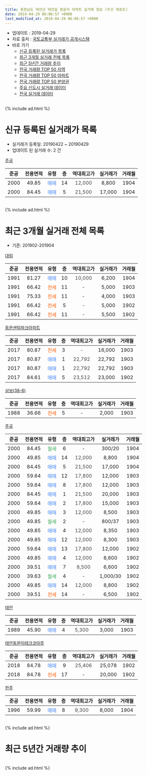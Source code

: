 ```yaml
---
title: 충청남도 태안군 태안읍 동문리 아파트 실거래 정보 (주간 레포트)
date: 2019-04-29 06:06:57 +0900
last_modified_at: 2019-04-29 06:06:57 +0900
---
```


* 업데이트 : 2019-04-29
* 자료 출처 : [국토교통부 실거래가 공개시스템](http://rt.molit.go.kr)
* 바로 가기
    * [신규 등록된 실거래가 목록](#신규-등록된-실거래가-목록)
    * [최근 3개월 실거래 전체 목록](#최근-3개월-실거래-전체-목록)
    * [최근 5년간 거래량 추이](#최근-5년간-거래량-추이)
    * [전국 거래량 TOP 50 지역](https://inasie.github.io/apt-trade-info/최근-3개월-전국에서-가장-거래가-많이-발생한-지역)
    * [전국 거래량 TOP 50 아파트](https://inasie.github.io/apt-trade-info/최근-3개월-전국에서-가장-거래가-많이-발생한-아파트)
    * [전국 거래량 TOP 50 분양권](https://inasie.github.io/apt-trade-info/최근-3개월-전국에서-가장-거래가-많이-발생한-분양권)
    * [주요 신도시 실거래 데이터](https://inasie.github.io/apt-trade-info/주요-신도시)
    * [전국 실거래 데이터](https://inasie.github.io/apt-trade-info/전국)
<br>
{% include ad.html %}
<br>

# 신규 등록된 실거래가 목록
* 실거래가 등록일: 20190422 ~ 20190429
* 업데이트 된 실거래 수: 2 건


[주공](https://search.naver.com/search.naver?query=%EC%B6%A9%EC%B2%AD%EB%82%A8%EB%8F%84+%ED%83%9C%EC%95%88%EA%B5%B0+%ED%83%9C%EC%95%88%EC%9D%8D+%EB%8F%99%EB%AC%B8%EB%A6%AC+%EC%A3%BC%EA%B3%B5)

|준공|전용면적|유형|층|역대최고가|실거래가|거래월|
|:---:|:---:|:---:|:---:|:---:|:---:|:---:|
|2000|49.85|<span style="color:#4285f3">매매</span>|14|<span style="color:#444444">12,000</span>|8,800|1904|
|2000|84.45|<span style="color:#4285f3">매매</span>|5|<span style="color:#444444">21,500</span>|17,000|1904|


<br>
{% include ad.html %}
<br>

# 최근 3개월 실거래 전체 목록
* 기준: 201902-201904


[대림](https://search.naver.com/search.naver?query=%EC%B6%A9%EC%B2%AD%EB%82%A8%EB%8F%84+%ED%83%9C%EC%95%88%EA%B5%B0+%ED%83%9C%EC%95%88%EC%9D%8D+%EB%8F%99%EB%AC%B8%EB%A6%AC+%EB%8C%80%EB%A6%BC)

|준공|전용면적|유형|층|역대최고가|실거래가|거래월|
|:---:|:---:|:---:|:---:|:---:|:---:|:---:|
|1991|81.27|<span style="color:#4285f3">매매</span>|10|<span style="color:#444444">10,000</span>|6,200|1904|
|1991|66.42|<span style="color:#ff5a00">전세</span>|11|<span style="color:#444444">-</span>|5,000|1903|
|1991|75.33|<span style="color:#ff5a00">전세</span>|11|<span style="color:#444444">-</span>|4,000|1903|
|1991|66.42|<span style="color:#ff5a00">전세</span>|5|<span style="color:#444444">-</span>|5,000|1902|
|1991|66.42|<span style="color:#ff5a00">전세</span>|11|<span style="color:#444444">-</span>|5,500|1902|

[동문센텀파크아파트](https://search.naver.com/search.naver?query=%EC%B6%A9%EC%B2%AD%EB%82%A8%EB%8F%84+%ED%83%9C%EC%95%88%EA%B5%B0+%ED%83%9C%EC%95%88%EC%9D%8D+%EB%8F%99%EB%AC%B8%EB%A6%AC+%EB%8F%99%EB%AC%B8%EC%84%BC%ED%85%80%ED%8C%8C%ED%81%AC%EC%95%84%ED%8C%8C%ED%8A%B8)

|준공|전용면적|유형|층|역대최고가|실거래가|거래월|
|:---:|:---:|:---:|:---:|:---:|:---:|:---:|
|2017|80.87|<span style="color:#ff5a00">전세</span>|3|<span style="color:#444444">-</span>|16,000|1903|
|2017|80.87|<span style="color:#4285f3">매매</span>|1|<span style="color:#444444">22,792</span>|22,792|1903|
|2017|80.87|<span style="color:#4285f3">매매</span>|1|<span style="color:#444444">22,792</span>|22,792|1903|
|2017|84.61|<span style="color:#4285f3">매매</span>|5|<span style="color:#444444">23,512</span>|23,000|1902|

[삼보(38-6)](https://search.naver.com/search.naver?query=%EC%B6%A9%EC%B2%AD%EB%82%A8%EB%8F%84+%ED%83%9C%EC%95%88%EA%B5%B0+%ED%83%9C%EC%95%88%EC%9D%8D+%EB%8F%99%EB%AC%B8%EB%A6%AC+%EC%82%BC%EB%B3%B4%2838-6%29)

|준공|전용면적|유형|층|역대최고가|실거래가|거래월|
|:---:|:---:|:---:|:---:|:---:|:---:|:---:|
|1988|36.66|<span style="color:#ff5a00">전세</span>|5|<span style="color:#444444">-</span>|2,000|1903|

[주공](https://search.naver.com/search.naver?query=%EC%B6%A9%EC%B2%AD%EB%82%A8%EB%8F%84+%ED%83%9C%EC%95%88%EA%B5%B0+%ED%83%9C%EC%95%88%EC%9D%8D+%EB%8F%99%EB%AC%B8%EB%A6%AC+%EC%A3%BC%EA%B3%B5)

|준공|전용면적|유형|층|역대최고가|실거래가|거래월|
|:---:|:---:|:---:|:---:|:---:|:---:|:---:|
|2000|84.45|<span style="color:#34a853">월세</span>|6|<span style="color:#444444">-</span>|300/20|1904|
|2000|49.85|<span style="color:#4285f3">매매</span>|14|<span style="color:#444444">12,000</span>|8,800|1904|
|2000|84.45|<span style="color:#4285f3">매매</span>|5|<span style="color:#444444">21,500</span>|17,000|1904|
|2000|59.64|<span style="color:#4285f3">매매</span>|12|<span style="color:#444444">17,800</span>|12,000|1903|
|2000|59.64|<span style="color:#4285f3">매매</span>|8|<span style="color:#444444">17,800</span>|12,000|1903|
|2000|84.45|<span style="color:#4285f3">매매</span>|1|<span style="color:#444444">21,500</span>|20,000|1903|
|2000|59.64|<span style="color:#4285f3">매매</span>|2|<span style="color:#444444">17,800</span>|15,000|1903|
|2000|49.85|<span style="color:#4285f3">매매</span>|3|<span style="color:#444444">12,000</span>|8,500|1903|
|2000|49.85|<span style="color:#34a853">월세</span>|2|<span style="color:#444444">-</span>|800/37|1903|
|2000|49.85|<span style="color:#4285f3">매매</span>|4|<span style="color:#444444">12,000</span>|8,350|1903|
|2000|49.85|<span style="color:#4285f3">매매</span>|12|<span style="color:#444444">12,000</span>|8,300|1903|
|2000|59.64|<span style="color:#4285f3">매매</span>|13|<span style="color:#444444">17,800</span>|12,000|1902|
|2000|49.85|<span style="color:#4285f3">매매</span>|4|<span style="color:#444444">12,000</span>|8,600|1902|
|2000|39.51|<span style="color:#4285f3">매매</span>|7|<span style="color:#444444">8,500</span>|6,600|1902|
|2000|39.63|<span style="color:#34a853">월세</span>|4|<span style="color:#444444">-</span>|1,000/30|1902|
|2000|49.85|<span style="color:#4285f3">매매</span>|14|<span style="color:#444444">12,000</span>|8,800|1902|
|2000|39.51|<span style="color:#ff5a00">전세</span>|14|<span style="color:#444444">-</span>|6,500|1902|

[태안](https://search.naver.com/search.naver?query=%EC%B6%A9%EC%B2%AD%EB%82%A8%EB%8F%84+%ED%83%9C%EC%95%88%EA%B5%B0+%ED%83%9C%EC%95%88%EC%9D%8D+%EB%8F%99%EB%AC%B8%EB%A6%AC+%ED%83%9C%EC%95%88)

|준공|전용면적|유형|층|역대최고가|실거래가|거래월|
|:---:|:---:|:---:|:---:|:---:|:---:|:---:|
|1989|45.90|<span style="color:#4285f3">매매</span>|4|<span style="color:#444444">5,300</span>|3,000|1903|

[태안동문이테크코아루](https://search.naver.com/search.naver?query=%EC%B6%A9%EC%B2%AD%EB%82%A8%EB%8F%84+%ED%83%9C%EC%95%88%EA%B5%B0+%ED%83%9C%EC%95%88%EC%9D%8D+%EB%8F%99%EB%AC%B8%EB%A6%AC+%ED%83%9C%EC%95%88%EB%8F%99%EB%AC%B8%EC%9D%B4%ED%85%8C%ED%81%AC%EC%BD%94%EC%95%84%EB%A3%A8)

|준공|전용면적|유형|층|역대최고가|실거래가|거래월|
|:---:|:---:|:---:|:---:|:---:|:---:|:---:|
|2018|84.78|<span style="color:#4285f3">매매</span>|9|<span style="color:#444444">25,406</span>|25,078|1902|
|2018|84.78|<span style="color:#ff5a00">전세</span>|17|<span style="color:#444444">-</span>|20,000|1902|

[한주](https://search.naver.com/search.naver?query=%EC%B6%A9%EC%B2%AD%EB%82%A8%EB%8F%84+%ED%83%9C%EC%95%88%EA%B5%B0+%ED%83%9C%EC%95%88%EC%9D%8D+%EB%8F%99%EB%AC%B8%EB%A6%AC+%ED%95%9C%EC%A3%BC)

|준공|전용면적|유형|층|역대최고가|실거래가|거래월|
|:---:|:---:|:---:|:---:|:---:|:---:|:---:|
|1996|59.99|<span style="color:#4285f3">매매</span>|8|<span style="color:#444444">9,300</span>|8,000|1904|


<br>
{% include ad.html %}
<br>

# 최근 5년간 거래량 추이


<div style="width:100%;">
    <canvas id="deal_progress" height="200"></canvas>
</div>

<script>
new Chart(document.getElementById("deal_progress"), {
    type: 'line',
    data: {
        labels: ['201404','201405','201406','201407','201408','201409','201410','201411','201412','201501','201502','201503','201504','201505','201506','201507','201508','201509','201510','201511','201512','201601','201602','201603','201604','201605','201606','201607','201608','201609','201610','201611','201612','201701','201702','201703','201704','201705','201706','201707','201708','201709','201710','201711','201712','201801','201802','201803','201804','201805','201806','201807','201808','201809','201810','201811','201812','201901','201902','201903','201904'],
        datasets: [{
            label: '매매',
            pointRadius: 1,
            data: [7, 7, 3, 4, 13, 13, 12, 10, 6, 17, 9, 14, 13, 7, 5, 47, 6, 9, 10, 11, 13, 6, 5, 7, 11, 14, 9, 4, 7, 9, 8, 7, 5, 9, 9, 8, 7, 5, 5, 2, 8, 9, 8, 7, 8, 18, 26, 24, 14, 5, 7, 4, 9, 3, 10, 6, 7, 12, 6, 10, 4],
            borderColor: "rgba(255, 201, 14, 1)",
            backgroundColor: "rgba(255, 201, 14, 0.5)",
            fill: false,
            lineTension: 0
        },{
            label: '전월세',
            pointRadius: 1,
            data: [2, 0, 3, 2, 1, 8, 3, 4, 4, 5, 4, 4, 1, 8, 3, 6, 4, 6, 11, 9, 6, 3, 8, 6, 5, 5, 4, 2, 1, 2, 3, 5, 6, 1, 7, 5, 5, 2, 5, 2, 4, 3, 3, 2, 4, 10, 15, 11, 5, 10, 7, 8, 6, 4, 8, 7, 7, 4, 5, 5, 1],
            borderColor: "rgba(0, 141, 185, 1)",
            backgroundColor: "rgba(0, 141, 185, 0.5)",
            fill: false,
            lineTension: 0
        }
        ]
    },
    options: {
        responsive: true,
        title: {
            display: false
        },
        tooltips: {
            mode: 'index',
            intersect: false
        },
        hover: {
            mode: 'nearest',
            intersect: true
        },
        scales: {
            xAxes: [{
                display: true,
                scaleLabel: {
                    display: true,
                    labelString: '년/월'
                }
            }],
            yAxes: [{
                display: true,
                ticks: {
                    suggestedMin: 0,
                },
                scaleLabel: {
                    display: true,
                    labelString: '실거래 수'
                }
            }]
        }
    }
});

</script>


<br>
{% include ad.html %}
<br>

